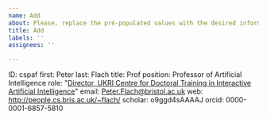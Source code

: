 ```yaml
---
name: Add
about: Please, replace the pré-populated values with the desired information.
title: Add
labels: ''
assignees: ''

---
```


ID:  cspaf
first: Peter
last: Flach
title: Prof
position: Professor of Artificial Intelligence
role: "[Director, UKRI Centre for Doctoral Training in Interactive Artificial Intelligence](https://www.bristol.ac.uk/cdt/interactive-ai/)"
email: Peter.Flach@bristol.ac.uk
web: http://people.cs.bris.ac.uk/~flach/
scholar: o9ggd4sAAAAJ
orcid: 0000-0001-6857-5810

